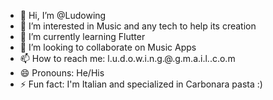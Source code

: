 - 👋 Hi, I’m @Ludowing
- 👀 I’m interested in Music and any tech to help its creation
- 🌱 I’m currently learning Flutter
- 💞️ I’m looking to collaborate on Music Apps
- 📫 How to reach me: l.u.d.o.w.i.n.g.@.g.m.a.i.l..c.o.m
- 😄 Pronouns: He/His
- ⚡ Fun fact: I'm Italian and specialized in Carbonara pasta :)

<!---
Ludowing/Ludowing is a ✨ special ✨ repository because its `README.md` (this file) appears on your GitHub profile.
You can click the Preview link to take a look at your changes.
--->
